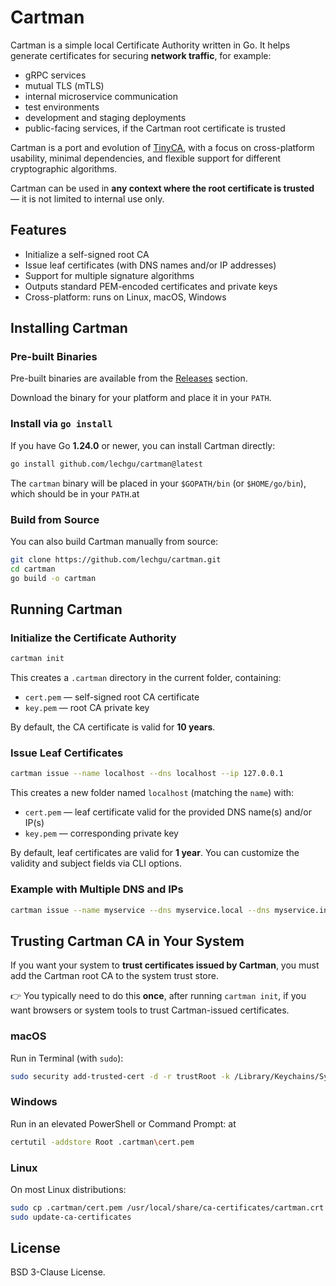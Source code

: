 # Cartman

Cartman is a simple local Certificate Authority written in Go. It helps generate certificates for securing **network traffic**, for example:

- gRPC services
- mutual TLS (mTLS)
- internal microservice communication
- test environments
- development and staging deployments
- public-facing services, if the Cartman root certificate is trusted

Cartman is a port and evolution of [TinyCA](https://github.com/lechgu/tinyca), with a focus on cross-platform usability, minimal dependencies, and flexible support for different cryptographic algorithms.

Cartman can be used in **any context where the root certificate is trusted** — it is not limited to internal use only.

## Features

- Initialize a self-signed root CA
- Issue leaf certificates (with DNS names and/or IP addresses)
- Support for multiple signature algorithms
- Outputs standard PEM-encoded certificates and private keys
- Cross-platform: runs on Linux, macOS, Windows

## Installing Cartman

### Pre-built Binaries

Pre-built binaries are available from the [Releases](https://github.com/lechgu/cartman/releases) section.

Download the binary for your platform and place it in your `PATH`.

### Install via `go install`

If you have Go **1.24.0** or newer, you can install Cartman directly:

```bash
go install github.com/lechgu/cartman@latest
```

The `cartman` binary will be placed in your `$GOPATH/bin` (or `$HOME/go/bin`), which should be in your `PATH`.at

### Build from Source

You can also build Cartman manually from source:

```bash
git clone https://github.com/lechgu/cartman.git
cd cartman
go build -o cartman
```

## Running Cartman

### Initialize the Certificate Authority

```bash
cartman init
```

This creates a `.cartman` directory in the current folder, containing:

- `cert.pem` — self-signed root CA certificate
- `key.pem` — root CA private key

By default, the CA certificate is valid for **10 years**.

### Issue Leaf Certificates

```bash
cartman issue --name localhost --dns localhost --ip 127.0.0.1
```

This creates a new folder named `localhost` (matching the `name`) with:

- `cert.pem` — leaf certificate valid for the provided DNS name(s) and/or IP(s)
- `key.pem` — corresponding private key

By default, leaf certificates are valid for **1 year**. You can customize the validity and subject fields via CLI options.

### Example with Multiple DNS and IPs

```bash
cartman issue --name myservice --dns myservice.local --dns myservice.internal --ip 10.0.0.10 --ip 10.0.0.11
```

## Trusting Cartman CA in Your System

If you want your system to **trust certificates issued by Cartman**, you must add the Cartman root CA to the system trust store.

👉 You typically need to do this **once**, after running `cartman init`, if you want browsers or system tools to trust Cartman-issued certificates.

### macOS

Run in Terminal (with `sudo`):

```bash
sudo security add-trusted-cert -d -r trustRoot -k /Library/Keychains/System.keychain .cartman/cert.pem
```

### Windows

Run in an elevated PowerShell or Command Prompt:
at
```bash
certutil -addstore Root .cartman\cert.pem
```

### Linux

On most Linux distributions:

```bash
sudo cp .cartman/cert.pem /usr/local/share/ca-certificates/cartman.crt
sudo update-ca-certificates
```

## License

BSD 3-Clause License.
